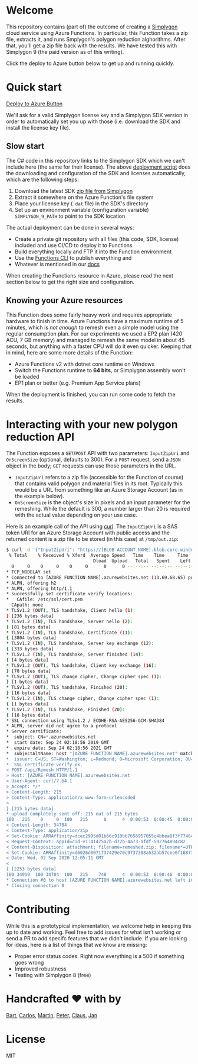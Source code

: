 # Welcome 

This repository contains (part of) the outcome of creating a [Simplygon](simplygon.com/) cloud service using Azure Functions. In particular, this Function takes a zip file, extracts it, and runs Smplygon's polygon reduction alghorithms. After that, you'll get a zip file back with the results. We have tested this with Simplygon 9 (the paid version as of this writing).

Click the deploy to Azure button below to get up and running quickly. 

# Quick start

[Deploy to Azure Button]()

We'll ask for a valid Simplygon license key and a Simplygon SDK version in order to automatically set you up with those (i.e. download the SDK and install the license key file). 

## Slow start 

The C# code in this repository links to the Simplygon SDK which we can't include here (the same for their license). The above [deployment script](deploy.cmd) does the downloading and configuration of the SDK and licenses automatically, which are the following steps:

1. Download the latest SDK [zip file from Simplygon](https://www.simplygon.com/Downloads)
1. Extract it somewhere on the Azure Function's file system
1. Place your license key (`.dat` file) in the SDK's directory
1. Set up an environment variable (configuration variable) `SIMPLYGON_9_PATH` to point to the SDK location

The actual deployment can be done in several ways:

- Create a private git repository with all files (this code, SDK, license) included and use CI/CD to deploy it to Functions 
- Build everything locally and FTP it into the Function environment
- Use the [Functions CLI](https://github.com/Azure/azure-functions-core-tools) to publish everything and 
- Whatever is mentioned in our [docs](https://docs.microsoft.com/en-us/azure/azure-functions/functions-continuous-deployment)

When creating the Functions resource in Azure, please read the next section below to get the right size and configuration.

## Knowing your Azure resources

This Function does some fairly heavy work and requires appropriate hardware to finish in time. Azure Functions have a maximum runtime of 5 minutes, which is _not enough_ to remesh even a simple model using the regular consumption plan. For our experiments we used a EP2 plan (420 ACU, 7 GB memory) and managed to remesh the same model in about 45 seconds, but anything with a faster CPU will do it even quicker. Keeping that in mind, here are some more details of the Function:

- Azure Functions v2 with dotnet core runtime on Windows
- Switch the Functions runtime to **64 bits**, or Simplygon assembly won't be loaded
- EP1 plan or better (e.g. Premium App Service plans)

When the deployment is finished, you can run some code to fetch the results.

# Interacting with your new polygon reduction API

The Function exposes a `GET`/`POST` API with two parameters: `InputZipUri` and `OnScreenSize` (optional, defaults to 300). For a `POST` request, send a `JSON` object in the body; `GET` requests can use those parameters in the URL. 

- `InputZipUri` refers to a zip file (accessible for the Function of course) that contains valid polygon and material files in its root. Typically this would be a URL from something like an Azure Storage Account (as in the example below).
- `OnScreenSize` is the object's size in pixels and an input parameter for the remeshing. While the default is 300, a number larger than 20 is required with the actual value depending on your use case.

Here is an example call of the API using [curl](https://curl.haxx.se/download.html). The `InputZipUri` is a SAS token URI for an Azure Storage Account with public access and the returned content is a zip file to be stored (in this case) at `/tmp/out.zip`:  

```sh
$ curl -d '{"InputZipUri": "https://[BLOB ACCOUNT NAME].blob.core.windows.net/obj/[ZIPPED BLOB NAME WITH SAS TOKEN]" , "OnScreenSize": 300 }' https://[AZURE FUNCTION NAME].azurewebsites.net/api/Remesh -o /tmp/out.zip
 % Total    % Received % Xferd  Average Speed   Time    Time     Time  Current
                                 Dload  Upload   Total   Spent    Left  Speed
  0     0    0     0    0     0      0      0 --:--:-- --:--:-- --:--:--     0*   Trying 13.69.68.65...
* TCP_NODELAY set
* Connected to [AZURE FUNCTION NAME].azurewebsites.net (13.69.68.65) port 443 (#0)
* ALPN, offering h2
* ALPN, offering http/1.1
* successfully set certificate verify locations:
*   CAfile: /etc/ssl/cert.pem
  CApath: none
* TLSv1.2 (OUT), TLS handshake, Client hello (1):
} [236 bytes data]
* TLSv1.2 (IN), TLS handshake, Server hello (2):
{ [81 bytes data]
* TLSv1.2 (IN), TLS handshake, Certificate (11):
{ [3804 bytes data]
* TLSv1.2 (IN), TLS handshake, Server key exchange (12):
{ [333 bytes data]
* TLSv1.2 (IN), TLS handshake, Server finished (14):
{ [4 bytes data]
* TLSv1.2 (OUT), TLS handshake, Client key exchange (16):
} [70 bytes data]
* TLSv1.2 (OUT), TLS change cipher, Change cipher spec (1):
} [1 bytes data]
* TLSv1.2 (OUT), TLS handshake, Finished (20):
} [16 bytes data]
* TLSv1.2 (IN), TLS change cipher, Change cipher spec (1):
{ [1 bytes data]
* TLSv1.2 (IN), TLS handshake, Finished (20):
{ [16 bytes data]
* SSL connection using TLSv1.2 / ECDHE-RSA-AES256-GCM-SHA384
* ALPN, server did not agree to a protocol
* Server certificate:
*  subject: CN=*.azurewebsites.net
*  start date: Sep 24 02:18:56 2019 GMT
*  expire date: Sep 24 02:18:56 2021 GMT
*  subjectAltName: host "[AZURE FUNCTION NAME].azurewebsites.net" matched cert's "*.azurewebsites.net"
*  issuer: C=US; ST=Washington; L=Redmond; O=Microsoft Corporation; OU=Microsoft IT; CN=Microsoft IT TLS CA 5
*  SSL certificate verify ok.
> POST /api/Remesh HTTP/1.1
> Host: [AZURE FUNCTION NAME].azurewebsites.net
> User-Agent: curl/7.64.1
> Accept: */*
> Content-Length: 215
> Content-Type: application/x-www-form-urlencoded
>
} [215 bytes data]
* upload completely sent off: 215 out of 215 bytes
100   215    0     0  100   215      0      4  0:00:53  0:00:45  0:00:08     0< HTTP/1.1 200 OK
< Content-Length: 34704
< Content-Type: application/zip
< Set-Cookie: ARRAffinity=dcec2995d01b66c910bb7656957055c4bbea8f3f774649508c450938f74a3cfb;Path=/;HttpOnly;Domain=[AZURE FUNCTION NAME].azurewebsites.net
< Request-Context: appId=cid-v1:41475a2b-d72b-4a73-afdf-592764894c82
< Content-Disposition: attachment; filename=remeshed.zip; filename*=UTF-8''remeshed.zip
< Set-Cookie: ARRAffinity=d6026d0071737429e70c9737388a532ab57cee6f16877f29e9c8c1805a4a360a;Path=/;HttpOnly;Domain=[AZURE FUNCTION NAME].azurewebsites.net
< Date: Wed, 02 Sep 2020 12:05:11 GMT
<
{ [2253 bytes data]
100 34919  100 34704  100   215    748      4  0:00:53  0:00:46  0:00:07  9710
* Connection #0 to host [AZURE FUNCTION NAME].azurewebsites.net left intact
* Closing connection 0
```

# Contributing 

While this is a prototypical implementation, we welcome help in keeping this up to date and working. Feel free to add issues for what isn't working or send a PR to add specifc features that we didn't include. If you are looking for ideas, here is a list of things that we know are missing:

- Proper error status codes. Right now everything is a 500 if something goes wrong
- Improved robustness
- Testing with Simplygon 8 (free)

# Handcrafted ♥️ with by 

[Bart](https://github.com/bart-jansen), [Carlos](https://github.com/CarlosSardo), [Martin](https://github.com/mtirion), [Peter](https://github.com/peted70), [Claus](https://github.com/celaus), [Jan](https://github.com/jantielens)


# License

MIT